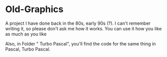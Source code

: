 # Old-Graphics
A project  I have done back in the 80s, early 90s (?). I can't remember writing it, so please don't ask me how it works.
You can use it how you like as much as you like

Also, in Folder " Turbo Pascal", you'll find the code for the same thing in Pascal, Turbo Pascal.
